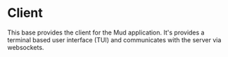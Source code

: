 # Client

This base provides the client for the Mud application. It's provides a terminal
based user interface (TUI) and communicates with the server via websockets.
